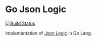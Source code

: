 # Go Json Logic

[![Build Status](https://travis-ci.org/diegoholiveira/jsonlogic.svg)](https://travis-ci.org/diegoholiveira/jsonlogic)

Implementation of [Json Logic](http://jsonlogic.com) in Go Lang.
